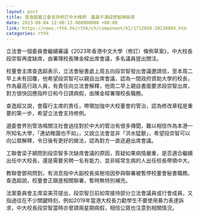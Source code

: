 ```yaml
---
layout: post
title: 查逸超冀立會支持修訂中大條例　議員不滿段崇智再缺席
date: 2023-08-04 12:08:13.000000000 +08:00
link: https://news.rthk.hk/rthk/ch/component/k2/1712039-20230804.htm
categories: rthk
---
```


立法會一個委員會繼續審議《2023年香港中文大學（修訂）條例草案》，中大校長段崇智再度缺席，由署理校長陳金樑出席會議，多名議員提出關注。

校董會主席查逸超表示，立法會秘書處上周五向段崇智發出會議邀請信，至本周二早上未有回覆，他希望段崇智可以親自出席會議，認為一間政府資助大學的校長，作為最高行政人員，有責任向立法會解釋，他周二早上親自書面要求段崇智出席，對方很快回應指昨日和今日請病假，由陳金樑署理校長職務。

查逸超又說，會履行主席的責任，帶領加強中大校董會的管治，認為修改章程是重要的第一步，希望立法會支持修例。

選委會界別管浩鳴關注社會過往對於中大的管治有很多傳聞，難以相信作為本港一所知名大學，「連幼稚園也不如」，又說立法會並非「洪水猛獸」，希望段崇智可以向公眾解釋，令日後有更好的做法，認為對方一直逃避出席會議。

工聯會梁子穎問到段崇智多次缺席會議的原因，質疑如果病情嚴重，是否適合繼續出任中大校長，還是需要另聘一名有能力、並非經常生病的人出任校長帶領中大。

教聯會鄧飛問到，有消息指中大副校長吳樹培因參與聯署被暫停校董會秘書職務。查逸超說，校董會正跟進相關聯署，暫時無特別補充。

法案委員會主席梁美芬提出，段崇智日前如常接待部分立法會議員或行會成員，又指過往在不少關鍵時刻，例如2019年當港大校長力勸學生不要使用暴力表達訴求，中大校長段崇智當時亦曾請兩星期病假，相信公眾也注意到相關情況。
